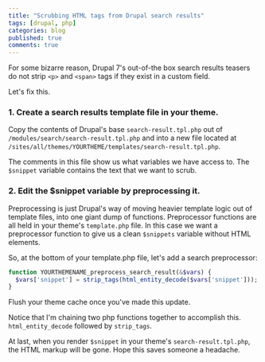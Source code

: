 ```yaml
---
title: "Scrubbing HTML tags from Drupal search results"
tags: [drupal, php]
categories: blog
published: true
comments: true
---
```


For some bizarre reason, Drupal 7's out-of-the box search results teasers do not strip `<p>` and `<span>` tags if they exist in a custom field.

Let's fix this.

### 1. Create a search results template file in your theme.

Copy the contents of Drupal's base `search-result.tpl.php` out of `/modules/search/search-result.tpl.php` and into a new file located at `/sites/all/themes/YOURTHEME/templates/search-result.tpl.php`.

The comments in this file show us what variables we have access to. The `$snippet` variable contains the text that we want to scrub.

### 2. Edit the $snippet variable by preprocessing it.

Preprocessing is just Drupal's way of moving heavier template logic out of template files, into one giant dump of functions. Preprocessor functions are all held in your theme's `template.php` file. In this case we want a preprocessor function to give us a clean `$snippets` variable without HTML elements.

So, at the bottom of your template.php file, let's add a search preprocessor:

```php
function YOURTHEMENAME_preprocess_search_result(&$vars) {
  $vars['snippet'] = strip_tags(html_entity_decode($vars['snippet']));
}
```

Flush your theme cache once you've made this update.

Notice that I'm chaining two php functions together to accomplish this. `html_entity_decode` followed by `strip_tags`.

At last, when you render `$snippet` in your theme's `search-result.tpl.php`, the HTML markup will be gone. Hope this saves someone a headache.
